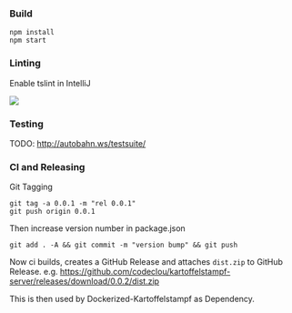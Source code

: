 ### Build

```
npm install
npm start
```

### Linting

Enable tslint in IntelliJ

![](https://codeclou.github.io/kartoffelstampf-server/doc/tslint-intellij.png)


### Testing

TODO: http://autobahn.ws/testsuite/

### CI and Releasing

Git Tagging

```
git tag -a 0.0.1 -m "rel 0.0.1"
git push origin 0.0.1
```

Then increase version number in package.json

```
git add . -A && git commit -m "version bump" && git push
```

Now ci builds, creates a GitHub Release and attaches `dist.zip` to GitHub Release.
e.g. https://github.com/codeclou/kartoffelstampf-server/releases/download/0.0.2/dist.zip

This is then used by Dockerized-Kartoffelstampf as Dependency.

